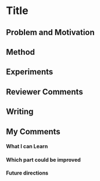 # Title

## Problem and Motivation



## Method



## Experiments



## Reviewer Comments



## Writing



## My Comments



#### What I can Learn

#### Which part could be improved

#### Future directions

